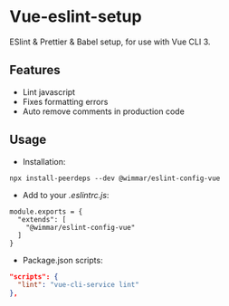 # Vue-eslint-setup

ESlint &amp; Prettier &amp; Babel setup, for use with Vue CLI 3.

## Features

* Lint javascript
* Fixes formatting errors
* Auto remove comments in production code

## Usage
* Installation:
```
npx install-peerdeps --dev @wimmar/eslint-config-vue
```

* Add to your *.eslintrc.js*:
``` 
module.exports = {
  "extends": [
    "@wimmar/eslint-config-vue"
  ]
}
``` 

* Package.json scripts:
```json
"scripts": {
  "lint": "vue-cli-service lint"
},
```